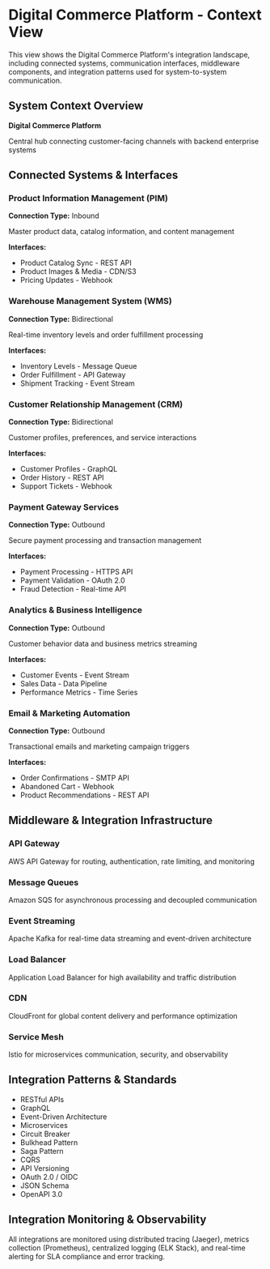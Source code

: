 # Digital Commerce Platform - Context View

This view shows the Digital Commerce Platform's integration landscape, including connected systems, communication interfaces, middleware components, and integration patterns used for system-to-system communication.

## System Context Overview

**Digital Commerce Platform**

Central hub connecting customer-facing channels with backend enterprise systems

## Connected Systems & Interfaces

### Product Information Management (PIM)
**Connection Type:** Inbound

Master product data, catalog information, and content management

**Interfaces:**
- Product Catalog Sync - REST API
- Product Images & Media - CDN/S3
- Pricing Updates - Webhook

### Warehouse Management System (WMS)
**Connection Type:** Bidirectional

Real-time inventory levels and order fulfillment processing

**Interfaces:**
- Inventory Levels - Message Queue
- Order Fulfillment - API Gateway
- Shipment Tracking - Event Stream

### Customer Relationship Management (CRM)
**Connection Type:** Bidirectional

Customer profiles, preferences, and service interactions

**Interfaces:**
- Customer Profiles - GraphQL
- Order History - REST API
- Support Tickets - Webhook

### Payment Gateway Services
**Connection Type:** Outbound

Secure payment processing and transaction management

**Interfaces:**
- Payment Processing - HTTPS API
- Payment Validation - OAuth 2.0
- Fraud Detection - Real-time API

### Analytics & Business Intelligence
**Connection Type:** Outbound

Customer behavior data and business metrics streaming

**Interfaces:**
- Customer Events - Event Stream
- Sales Data - Data Pipeline
- Performance Metrics - Time Series

### Email & Marketing Automation
**Connection Type:** Outbound

Transactional emails and marketing campaign triggers

**Interfaces:**
- Order Confirmations - SMTP API
- Abandoned Cart - Webhook
- Product Recommendations - REST API

## Middleware & Integration Infrastructure

### API Gateway
AWS API Gateway for routing, authentication, rate limiting, and monitoring

### Message Queues
Amazon SQS for asynchronous processing and decoupled communication

### Event Streaming
Apache Kafka for real-time data streaming and event-driven architecture

### Load Balancer
Application Load Balancer for high availability and traffic distribution

### CDN
CloudFront for global content delivery and performance optimization

### Service Mesh
Istio for microservices communication, security, and observability

## Integration Patterns & Standards

- RESTful APIs
- GraphQL
- Event-Driven Architecture
- Microservices
- Circuit Breaker
- Bulkhead Pattern
- Saga Pattern
- CQRS
- API Versioning
- OAuth 2.0 / OIDC
- JSON Schema
- OpenAPI 3.0

## Integration Monitoring & Observability

All integrations are monitored using distributed tracing (Jaeger), metrics collection (Prometheus), centralized logging (ELK Stack), and real-time alerting for SLA compliance and error tracking.